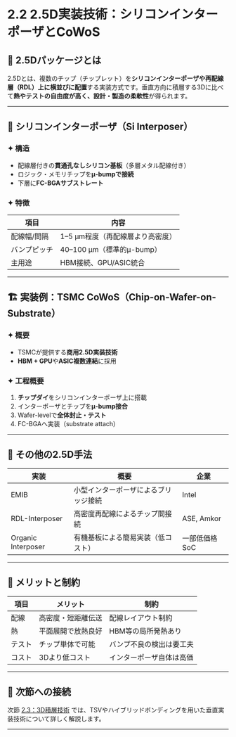# 2.2 2.5D実装技術：シリコンインターポーザとCoWoS

## 🧭 2.5Dパッケージとは

2.5Dとは、複数のチップ（チップレット）を**シリコンインターポーザや再配線層（RDL）上に横並びに配置**する実装方式です。垂直方向に積層する3Dに比べて**熱やテストの自由度が高く、設計・製造の柔軟性**が得られます。

---

## 🧱 シリコンインターポーザ（Si Interposer）

### ✦ 構造

- 配線層付きの**貫通孔なしシリコン基板**（多層メタル配線付き）
- ロジック・メモリチップを**μ-bumpで接続**
- 下層に**FC-BGAサブストレート**

### ✦ 特徴

| 項目 | 内容 |
|------|------|
| 配線幅/間隔 | 1–5 µm程度（再配線層より高密度） |
| バンプピッチ | 40–100 µm（標準的μ-bump） |
| 主用途 | HBM接続、GPU/ASIC統合 |

---

## 🏗️ 実装例：TSMC CoWoS（Chip-on-Wafer-on-Substrate）

### ✦ 概要

- TSMCが提供する**商用2.5D実装技術**
- **HBM + GPU**や**ASIC複数連結**に採用

### ✦ 工程概要

1. **チップダイ**をシリコンインターポーザ上に搭載
2. インターポーザとチップを**μ-bump接合**
3. Wafer-levelで**全体封止・テスト**
4. FC-BGAへ実装（substrate attach）

---

## 🔧 その他の2.5D手法

| 実装 | 概要 | 企業 |
|------|------|------|
| EMIB | 小型インターポーザによるブリッジ接続 | Intel |
| RDL-Interposer | 高密度再配線によるチップ間接続 | ASE, Amkor |
| Organic Interposer | 有機基板による簡易実装（低コスト） | 一部低価格SoC |

---

## 🔎 メリットと制約

| 項目 | メリット | 制約 |
|------|----------|------|
| 配線 | 高密度・短距離伝送 | 配線レイアウト制約 |
| 熱 | 平面展開で放熱良好 | HBM等の局所発熱あり |
| テスト | チップ単体で可能 | バンプ不良の検出は要工夫 |
| コスト | 3Dより低コスト | インターポーザ自体は高価 |

---

## 📎 次節への接続

次節 [2.3：3D積層技術](./f2_3_3d_pkg.md) では、TSVやハイブリッドボンディングを用いた垂直実装技術について詳しく解説します。

---
